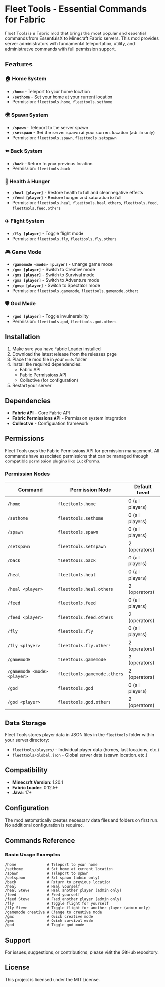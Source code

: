 # Fleet Tools - Essential Commands for Fabric

Fleet Tools is a Fabric mod that brings the most popular and essential commands from EssentialsX to Minecraft Fabric servers. This mod provides server administrators with fundamental teleportation, utility, and administrative commands with full permission support.

## Features

### 🏠 Home System
- **`/home`** - Teleport to your home location
- **`/sethome`** - Set your home at your current location
- Permission: `fleettools.home`, `fleettools.sethome`

### 🌍 Spawn System
- **`/spawn`** - Teleport to the server spawn
- **`/setspawn`** - Set the server spawn at your current location (admin only)
- Permission: `fleettools.spawn`, `fleettools.setspawn`

### ⬅️ Back System
- **`/back`** - Return to your previous location
- Permission: `fleettools.back`

### 💚 Health & Hunger
- **`/heal [player]`** - Restore health to full and clear negative effects
- **`/feed [player]`** - Restore hunger and saturation to full
- Permission: `fleettools.heal`, `fleettools.heal.others`, `fleettools.feed`, `fleettools.feed.others`

### ✈️ Flight System
- **`/fly [player]`** - Toggle flight mode
- Permission: `fleettools.fly`, `fleettools.fly.others`

### 🎮 Game Mode
- **`/gamemode <mode> [player]`** - Change game mode
- **`/gmc [player]`** - Switch to Creative mode
- **`/gms [player]`** - Switch to Survival mode
- **`/gma [player]`** - Switch to Adventure mode
- **`/gmsp [player]`** - Switch to Spectator mode
- Permission: `fleettools.gamemode`, `fleettools.gamemode.others`

### 🛡️ God Mode
- **`/god [player]`** - Toggle invulnerability
- Permission: `fleettools.god`, `fleettools.god.others`

## Installation

1. Make sure you have Fabric Loader installed
2. Download the latest release from the releases page
3. Place the mod file in your `mods` folder
4. Install the required dependencies:
   - Fabric API
   - Fabric Permissions API
   - Collective (for configuration)
5. Restart your server

## Dependencies

- **Fabric API** - Core Fabric API
- **Fabric Permissions API** - Permission system integration
- **Collective** - Configuration framework

## Permissions

Fleet Tools uses the Fabric Permissions API for permission management. All commands have associated permissions that can be managed through compatible permission plugins like LuckPerms.

### Permission Nodes

| Command | Permission Node | Default Level |
|---------|-----------------|---------------|
| `/home` | `fleettools.home` | 0 (all players) |
| `/sethome` | `fleettools.sethome` | 0 (all players) |
| `/spawn` | `fleettools.spawn` | 0 (all players) |
| `/setspawn` | `fleettools.setspawn` | 2 (operators) |
| `/back` | `fleettools.back` | 0 (all players) |
| `/heal` | `fleettools.heal` | 0 (all players) |
| `/heal <player>` | `fleettools.heal.others` | 2 (operators) |
| `/feed` | `fleettools.feed` | 0 (all players) |
| `/feed <player>` | `fleettools.feed.others` | 2 (operators) |
| `/fly` | `fleettools.fly` | 0 (all players) |
| `/fly <player>` | `fleettools.fly.others` | 2 (operators) |
| `/gamemode` | `fleettools.gamemode` | 2 (operators) |
| `/gamemode <mode> <player>` | `fleettools.gamemode.others` | 2 (operators) |
| `/god` | `fleettools.god` | 0 (all players) |
| `/god <player>` | `fleettools.god.others` | 2 (operators) |

## Data Storage

Fleet Tools stores player data in JSON files in the `fleettools` folder within your server directory:
- `fleettools/players/` - Individual player data (homes, last locations, etc.)
- `fleettools/global.json` - Global server data (spawn location, etc.)

## Compatibility

- **Minecraft Version**: 1.20.1
- **Fabric Loader**: 0.12.5+
- **Java**: 17+

## Configuration

The mod automatically creates necessary data files and folders on first run. No additional configuration is required.

## Commands Reference

### Basic Usage Examples

```
/home              # Teleport to your home
/sethome           # Set home at current location
/spawn             # Teleport to spawn
/setspawn          # Set spawn (admin only)
/back              # Return to previous location
/heal              # Heal yourself
/heal Steve        # Heal another player (admin only)
/feed              # Feed yourself
/feed Steve        # Feed another player (admin only)
/fly               # Toggle flight for yourself
/fly Steve         # Toggle flight for another player (admin only)
/gamemode creative # Change to creative mode
/gmc               # Quick creative mode
/gms               # Quick survival mode
/god               # Toggle god mode
```

## Support

For issues, suggestions, or contributions, please visit the [GitHub repository](https://github.com/your-repo/fleet-tools).

## License

This project is licensed under the MIT License.
